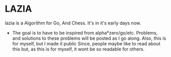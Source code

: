 # LAZIA
lazia is a Algorithm for Go, And Chess. It's in it's early days now.
- The goal is to have to be inspired from alpha*zero/go/etc.
Problems, and solutions to these problems will be posted as I go along. Also, this is for myself, but I made it public Since, people maybe like to read about this but, as this is for myself, it wont be so readable for others.


